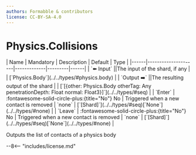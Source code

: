 ```yaml
---
authors: Formabble & contributors
license: CC-BY-SA-4.0
---
```



# Physics.Collisions

<div class="sh-parameters" markdown="1">
| Name | Mandatory | Description | Default | Type |
|------|---------------------|-------------|---------|------|
| `⬅️ Input` ||The input of the shard, if any | | [`Physics.Body`](../../types/#physics.body) |
| `Output ➡️` ||The resulting output of the shard | | [`[{other: Physics.Body otherTag: Any penetrationDepth: Float normal: Float3}]`](../../types/#seq) |
| `Enter` | :fontawesome-solid-circle-plus:{title="No"} No  | Triggered when a new contact is removed | `none` | [`[Shard]`](../../types/#seq)[`None`](../../types/#none) |
| `Leave` | :fontawesome-solid-circle-plus:{title="No"} No  | Triggered when a new contact is removed | `none` | [`[Shard]`](../../types/#seq)[`None`](../../types/#none) |

</div>

Outputs the list of contacts of a physics body

--8<-- "includes/license.md"

